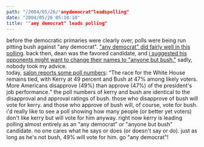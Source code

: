 ```yaml
---
path: "/2004/05/26/"anydemocrat"leadspolling" 
date: "2004/05/26 05:10:10" 
title: ""any democrat" leads polling" 
---
```

before the democratic primaries were clearly over, polls were being run pitting bush against "any democrat". <a href="http://www.zogby.com/news/ReadNews.dbm?ID=728">"any democrat" did fairly well in this polling</a>. back then, dean was the favored candidate, and <a href="http://weblog.randomchaos.com/index.php?date=2003-12-07">i suggested his opponents might want to change their names to "anyone but bush."</a> sadly, nobody took my advice.<br>today, <a href="http://www.salon.com/politics/war_room/2004/05/25/polls/">salon reports some poll numbers</a>: <q>The race for the White House remains tied, with Kerry at 49 percent and Bush at 47% among likely voters. More Americans disapprove (49%) than approve (47%) of the president's job performance.</q> the poll numbers of kerry and bush are identical to the disapproval and approval ratings of bush. those who disapprove of bush will vote for kerry. and those who approve of bush will, of course, vote for bush. i'd really like to see a poll showing how many people (or better yet voters) don't like kerry but will vote for him anyway. right now kerry is leading polling almost entirely as an "any democrat" or "anyone but bush" candidate. no one cares what he says or does (or doesn't say or do). just as long as he's not bush, 49% will vote for him. go "any democrat"!